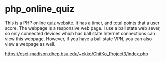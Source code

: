 # php_online_quiz

This is a PHP online quiz website.
It has a timer, and total points that a user score.
The webpage is a responsive web page.
I use a ball state web sever, so only connected devices which has ball state Internet connections can view this webpage.
However, if you have a ball state VPN, you can also view a webpage as well.

https://csci-madison.dhcp.bsu.edu/~ckko/ChitKo_Project3/index.php
